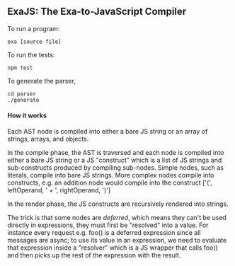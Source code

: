 ## ExaJS: The Exa-to-JavaScript Compiler

To run a program:

    exa [source file]


To run the tests:

    npm test


To generate the parser,

    cd parser
    ./generate


#### How it works

Each AST node is compiled into either a bare JS string or an array of strings, arrays, and objects.

In the compile phase, the AST is traversed and each node is compiled into either a bare JS string or a JS "construct" which is a list of JS strings and sub-constructs produced by compiling sub-nodes. Simple nodes, such as literals, compile into bare JS strings. More complex nodes compile into constructs, e.g. an addition node would compile into the construct ['(', leftOperand, ' + ', rightOperand, ')']

In the render phase, the JS constructs are recursively rendered into strings.

The trick is that some nodes are *deferred*, which means they can't be used directly in expressions, they must first be "resolved" into a value. For instance every request e.g. foo() is a deferred expression since all messages are async; to use its value in an expression, we need to evaluate that expression inside a "resolver" which is a JS wrapper that calls foo() and then picks up the rest of the expression with the result.
